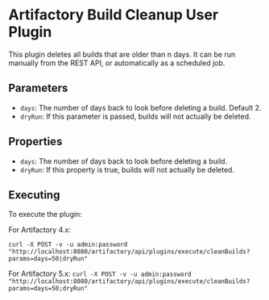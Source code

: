 Artifactory Build Cleanup User Plugin
=====================================

This plugin deletes all builds that are older than n days. It can be run
manually from the REST API, or automatically as a scheduled job.

Parameters
----------

- `days`: The number of days back to look before deleting a build. Default 2.
- `dryRun`: If this parameter is passed, builds will not actually be deleted.

Properties
----------

- `days`: The number of days back to look before deleting a build.
- `dryRun`: If this property is true, builds will not actually be deleted.

Executing
---------

To execute the plugin:


For Artifactory 4.x:


`curl -X POST -v -u admin:password "http://localhost:8080/artifactory/api/plugins/execute/cleanBuilds?params=days=50|dryRun"` 


For Artifactory 5.x:
`curl -X POST -v -u admin:password "http://localhost:8080/artifactory/api/plugins/execute/cleanBuilds?params=days=50;dryRun"`  
